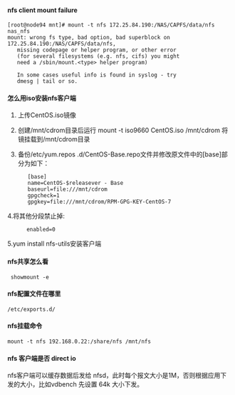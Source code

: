 #### nfs client mount failure

    [root@node94 mnt]# mount -t nfs 172.25.84.190:/NAS/CAPFS/data/nfs nas_nfs
    mount: wrong fs type, bad option, bad superblock on 172.25.84.190:/NAS/CAPFS/data/nfs,
       missing codepage or helper program, or other error
       (for several filesystems (e.g. nfs, cifs) you might
       need a /sbin/mount.<type> helper program)

       In some cases useful info is found in syslog - try
       dmesg | tail or so.


#### 怎么用iso安装nfs客户端

1. 上传CentOS.iso镜像
2. 创建/mnt/cdrom目录后运行 mount -t iso9660 CentOS.iso /mnt/cdrom 将镜挂载到/mnt/cdrom目录
3. 备份/etc/yum.repos .d/CentOS-Base.repo文件并修改原文件中的[base]部分为如下：

          [base]
          name=CentOS-$releasever - Base
          baseurl=file:///mnt/cdrom
          gpgcheck=1
          gpgkey=file:///mnt/cdrom/RPM-GPG-KEY-CentOS-7

4.将其他分段禁止掉:

          enabled=0
          
5.yum install nfs-utils安装客户端

#### nfs共享怎么看

     showmount -e

#### nfs配置文件在哪里

    /etc/exports.d/

#### nfs挂载命令

    mount -t nfs 192.168.0.22:/share/nfs /mnt/nfs
    
#### nfs 客户端是否 direct io

nfs客户端可以缓存数据后发给 nfsd，此时每个报文大小是1M，否则根据应用下发的大小，比如vdbench 先设置 64k 大小下发。
